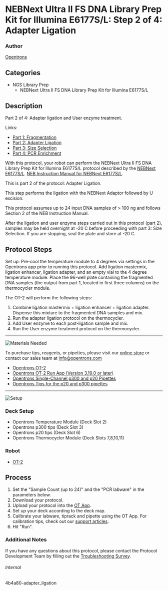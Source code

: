 # NEBNext Ultra II FS DNA Library Prep Kit for Illumina E6177S/L: Step 2 of 4: Adapter Ligation

### Author
[Opentrons](https://opentrons.com/)



## Categories
* NGS Library Prep
     * NEBNext Ultra II FS DNA Library Prep Kit for Illumina E6177S/L

## Description
Part 2 of 4: Adapter ligation and User enzyme treatment.

Links:
* [Part 1: Fragmentation](http://protocols.opentrons.com/protocol/4b4a80-fragmentation)
* [Part 2: Adapter Ligation](http://protocols.opentrons.com/protocol/4b4a80-adapter_ligation)
* [Part 3: Size Selection](http://protocols.opentrons.com/protocol/4b4a80-size_selection)
* [Part 4: PCR Enrichment](http://protocols.opentrons.com/protocol/4b4a80-pcr_enrichment)

With this protocol, your robot can perform the NEBNext Ultra II FS DNA Library Prep Kit for Illumina E6177S/L protocol described by the [NEBNext E6177S/L](https://www.neb.com/products/e6177-nebnext-ultra-ii-fs-dna-library-prep-with-sample-purification-beads#Product%20Information). [NEB Instruction Manual for NEBNext E6177S/L](https://s3.amazonaws.com./pf-upload-01/u-4256/0/2021-02-16/8q531ae/manualE6177-E7805.pdf).

This is part 2 of the protocol: Adapter Ligation.

This step performs the ligation with the NEBNext Adaptor followed by U excision.

This protocol assumes up to 24 input DNA samples of > 100 ng and follows Section 2 of the NEB Instruction Manual.

After the ligation and user enzyme steps carried out in this protocol (part 2), samples may be held overnight at -20 C before proceeding with part 3: Size Selection. If you are stopping, seal the plate and store at -20 C.


## Protocol Steps

Set up: Pre-cool the temperature module to 4 degrees via settings in the Opentrons app prior to running this protocol. Add ligation mastermix, ligation enhancer, ligation adapter, and an empty vial to the 4 degree temperature module. Place the 96-well plate containing the fragmented DNA samples (the output from part 1, located in first three columns) on the thermocycler module.

The OT-2 will perform the following steps:
1. Combine ligation mastermix + ligation enhancer + ligation adapter. Dispense this mixture to the fragmented DNA samples and mix.
2. Run the adapter ligation protocol on the thermocycler.
3. Add User enzyme to each post-ligation sample and mix.
4. Run the User enzyme treatment protocol on the thermocycler.

---
![Materials Needed](https://s3.amazonaws.com/opentrons-protocol-library-website/custom-README-images/001-General+Headings/materials.png)

To purchase tips, reagents, or pipettes, please visit our [online store](https://shop.opentrons.com/) or contact our sales team at [info@opentrons.com](mailto:info@opentrons.com)

* [Opentrons OT-2](https://shop.opentrons.com/collections/ot-2-robot/products/ot-2)
* [Opentrons OT-2 Run App (Version 3.19.0 or later)](https://opentrons.com/ot-app/)
* [Opentrons Single-Channel p300 and p20 Pipettes](https://shop.opentrons.com/collections/ot-2-pipettes/products/single-channel-electronic-pipette)
* [Opentrons Tips for the p20 and p300 pipettes](https://shop.opentrons.com/collections/opentrons-tips)

---
![Setup](https://s3.amazonaws.com/opentrons-protocol-library-website/custom-README-images/001-General+Headings/Setup.png)

### Deck Setup
* Opentrons Temperature Module (Deck Slot 2)
* Opentrons p300 tips (Deck Slot 3)
* Opentrons p20 tips (Deck Slot 6)
* Opentrons Thermocycler Module (Deck Slots 7,8,10,11)

### Robot
* [OT-2](https://opentrons.com/ot-2)

## Process
1. Set the "Sample Count (up to 24)" and the "PCR labware" in the parameters below.
2. Download your protocol.
3. Upload your protocol into the [OT App](https://opentrons.com/ot-app).
4. Set up your deck according to the deck map.
5. Calibrate your labware, tiprack and pipette using the OT App. For calibration tips, check out our [support articles](https://support.opentrons.com/en/collections/1559720-guide-for-getting-started-with-the-ot-2).
6. Hit "Run".

### Additional Notes
If you have any questions about this protocol, please contact the Protocol Development Team by filling out the [Troubleshooting Survey](https://protocol-troubleshooting.paperform.co/).

###### Internal
4b4a80-adapter_ligation
